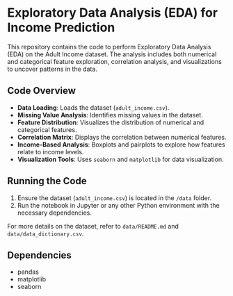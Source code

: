 # Exploratory Data Analysis (EDA) for Income Prediction

This repository contains the code to perform Exploratory Data Analysis (EDA) on the Adult Income dataset. The analysis includes both numerical and categorical feature exploration, correlation analysis, and visualizations to uncover patterns in the data.

## Code Overview

- **Data Loading**: Loads the dataset (`adult_income.csv`).
- **Missing Value Analysis**: Identifies missing values in the dataset.
- **Feature Distribution**: Visualizes the distribution of numerical and categorical features.
- **Correlation Matrix**: Displays the correlation between numerical features.
- **Income-Based Analysis**: Boxplots and pairplots to explore how features relate to income levels.
- **Visualization Tools**: Uses `seaborn` and `matplotlib` for data visualization.

## Running the Code

1. Ensure the dataset (`adult_income.csv`) is located in the `/data` folder.
2. Run the notebook in Jupyter or any other Python environment with the necessary dependencies.
   
For more details on the dataset, refer to `data/README.md` and `data/data_dictionary.csv`.

## Dependencies

- pandas
- matplotlib
- seaborn

